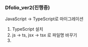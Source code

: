 ### Dfolio_ver2(진행중)

JavaScript -> TypeScript로 마이그레이션

1. TypeScript 설치
2. js -> ts, jsx -> tsx 로 파일명 바꾸기
3.
